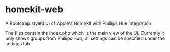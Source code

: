 # homekit-web
A Bootstrap styled UI of Apple's Homekit with Phillips Hue Integration

The files contain the index.php which is the main view of the UI. Currently it only shows groups from Phillips Hub, all settings can be specified under the settings tab.
